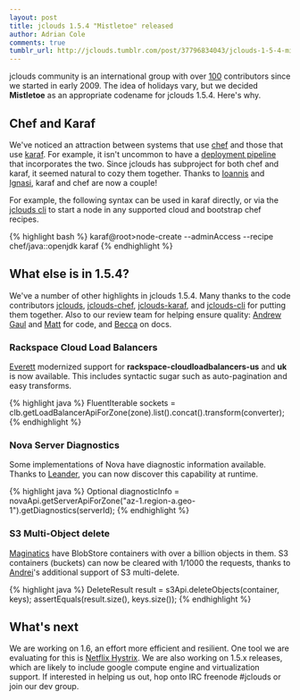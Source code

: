 ```yaml
---
layout: post
title: jclouds 1.5.4 "Mistletoe" released
author: Adrian Cole
comments: true
tumblr_url: http://jclouds.tumblr.com/post/37796834043/jclouds-1-5-4-mistletoe-released
---
```


jclouds community is an international group with over [100](https://www.ohloh.net/p/jclouds) contributors since we started in early 2009. The idea of holidays vary, but we decided **Mistletoe** as an appropriate codename for jclouds 1.5.4. Here's why.

## Chef and Karaf

We've noticed an attraction between systems that use [chef](http://www.getchef.com/) and those that use [karaf](https://karaf.apache.org/). For example, it isn't uncommon to have a [deployment pipeline](https://jclouds-dev.googlegroups.com/attach/2155fd6ba2a80939/Comm%20Cloud%20IOC.png?view=1&part=4) that incorporates the two. Since jclouds has subproject for both chef and karaf, it seemed natural to cozy them together. Thanks to [Ioannis](https://twitter.com/iocanel) and [Ignasi](https://twitter.com/IgnasiBarrera), karaf and chef are now a couple!

For example, the following syntax can be used in karaf directly, or via the [jclouds cli](https://github.com/jclouds/jclouds-cli) to start a node in any supported cloud and bootstrap chef recipes.

{% highlight bash %}
karaf@root>node-create --adminAccess --recipe chef/java::openjdk karaf
{% endhighlight %}

## What else is in 1.5.4?

We've a number of other highlights in jclouds 1.5.4. Many thanks to the code contributors [jclouds](https://github.com/jclouds/jclouds/compare/jclouds-1.5.3...jclouds-1.5.4), [jclouds-chef](https://github.com/jclouds/jclouds-chef/compare/jclouds-chef-1.5.3...jclouds-chef-1.5.4), [jclouds-karaf](https://github.com/jclouds/jclouds-karaf/compare/jclouds-karaf-1.5.3...jclouds-karaf-1.5.4), and [jclouds-cli](https://github.com/jclouds/jclouds-cli/compare/jclouds-cli-1.5.3...jclouds-cli-1.5.4) for putting them together. Also to our review team for helping ensure quality: [Andrew Gaul](https://github.com/andrewgaul) and [Matt](https://github.com/mattstep) for code, and [Becca](https://github.com/silkysun) on docs.

### Rackspace Cloud Load Balancers

[Everett](https://github.com/everett-toews) modernized support for **rackspace-cloudloadbalancers-us** and **uk** is now available. This includes syntactic sugar such as auto-pagination and easy transforms.

{% highlight java %}
FluentIterable<HostAndPort> sockets = clb.getLoadBalancerApiForZone(zone).list().concat().transform(converter);
{% endhighlight %}

### Nova Server Diagnostics
Some implementations of Nova have diagnostic information available. Thanks to [Leander](https://github.com/LeanderBB), you can now discover this capability at runtime.

{% highlight java %}
Optional<Map> diagnosticInfo = novaApi.getServerApiForZone("az-1.region-a.geo-1").getDiagnostics(serverId);
{% endhighlight %}

### S3 Multi-Object delete

[Maginatics](http://maginatics.com/) have BlobStore containers with over a billion objects in them. S3 containers (buckets) can now be cleared with 1/1000 the requests, thanks to [Andrei](https://twitter.com/andreisavu)'s additional support of S3 multi-delete.

{% highlight java %}
DeleteResult result = s3Api.deleteObjects(container, keys);
assertEquals(result.size(), keys.size());
{% endhighlight %}

## What's next

We are working on 1.6, an effort more efficient and resilient. One tool we are evaluating for this is [Netflix Hystrix](https://groups.google.com/forum/?fromgroups=#!topic/jclouds-dev/fVILfUoW_zg). We are also working on 1.5.x releases, which are likely to include google compute engine and virtualization support. If interested in helping us out, hop onto IRC freenode #jclouds or join our dev group.
